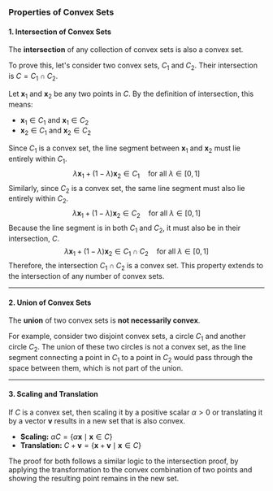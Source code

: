 ### Properties of Convex Sets

#### 1. Intersection of Convex Sets

The **intersection** of any collection of convex sets is also a convex set.

To prove this, let's consider two convex sets, $C_1$ and $C_2$. Their intersection is $C = C_1 \cap C_2$.

Let $\mathbf{x}_1$ and $\mathbf{x}_2$ be any two points in $C$.
By the definition of intersection, this means:
* $\mathbf{x}_1 \in C_1$ and $\mathbf{x}_1 \in C_2$
* $\mathbf{x}_2 \in C_1$ and $\mathbf{x}_2 \in C_2$

Since $C_1$ is a convex set, the line segment between $\mathbf{x}_1$ and $\mathbf{x}_2$ must lie entirely within $C_1$.
$$ \lambda \mathbf{x}_1 + (1 - \lambda)\mathbf{x}_2 \in C_1 \quad \text{for all } \lambda \in [0, 1] $$
Similarly, since $C_2$ is a convex set, the same line segment must also lie entirely within $C_2$.
$$ \lambda \mathbf{x}_1 + (1 - \lambda)\mathbf{x}_2 \in C_2 \quad \text{for all } \lambda \in [0, 1] $$
Because the line segment is in both $C_1$ and $C_2$, it must also be in their intersection, $C$.
$$ \lambda \mathbf{x}_1 + (1 - \lambda)\mathbf{x}_2 \in C_1 \cap C_2 \quad \text{for all } \lambda \in [0, 1] $$
Therefore, the intersection $C_1 \cap C_2$ is a convex set. This property extends to the intersection of any number of convex sets.

---

#### 2. Union of Convex Sets

The **union** of two convex sets is **not necessarily convex**.

For example, consider two disjoint convex sets, a circle $C_1$ and another circle $C_2$. The union of these two circles is not a convex set, as the line segment connecting a point in $C_1$ to a point in $C_2$ would pass through the space between them, which is not part of the union.

---

#### 3. Scaling and Translation

If $C$ is a convex set, then scaling it by a positive scalar $\alpha > 0$ or translating it by a vector $\mathbf{v}$ results in a new set that is also convex.

* **Scaling:** $\alpha C = \{\alpha\mathbf{x} \mid \mathbf{x} \in C\}$
* **Translation:** $C + \mathbf{v} = \{\mathbf{x} + \mathbf{v} \mid \mathbf{x} \in C\}$

The proof for both follows a similar logic to the intersection proof, by applying the transformation to the convex combination of two points and showing the resulting point remains in the new set.